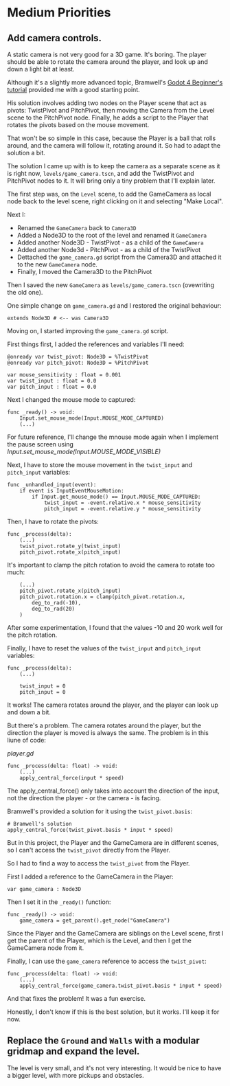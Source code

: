 # Medium Priorities

## Add camera controls.

A static camera is not very good for a 3D game. It's boring. The player should be able to rotate the camera around the player, and look up and down a light bit at least.

Although it's a slightly more advanced topic, Bramwell's [Godot 4 Beginner's tutorial](https://bramwell.itch.io/godot-4-beginners) provided me with a good starting point.

His solution involves adding two nodes on the Player scene that act as pivots: TwistPivot and PitchPivot, then moving the Camera from the Level scene to the PitchPivot node. Finally, he adds a script to the Player that rotates the pivots based on the mouse movement.

That won't be so simple in this case, because the Player is a ball that rolls around, and the camera will follow it, rotating around it. So had to adapt the solution a bit.

The solution I came up with is to keep the camera as a separate scene as it is right now, `levels/game_camera.tscn`, and add the TwistPivot and PitchPivot nodes to it. It will bring only a tiny problem that I'll explain later.

The first step was, on the `Level` scene, to add the GameCamera as local node back to the level scene, right clicking on it and selecting "Make Local".

Next I:
* Renamed the `GameCamera` back to `Camera3D`
* Added a Node3D to the root of the level and renamed it `GameCamera`
* Added another Node3D - TwistPivot - as a child of the `GameCamera`
* Added another Node3d - PitchPivot - as a child of the TwistPivot
* Dettached the `game_camera.gd` script from the Camera3D and attached it to the new `GameCamera` node.
* Finally, I moved the Camera3D to the PitchPivot

Then I saved the new `GameCamera` as `levels/game_camera.tscn` (ovewriting the old one).

One simple change on `game_camera.gd` and I restored the original behaviour:

```gdscript
extends Node3D # <-- was Camera3D
```

Moving on, I started improving the `game_camera.gd` script.

First things first, I added the references and variables I'll need:

```gdscript
@onready var twist_pivot: Node3D = %TwistPivot
@onready var pitch_pivot: Node3D = %PitchPivot

var mouse_sensitivity : float = 0.001
var twist_input : float = 0.0
var pitch_input : float = 0.0
```

Next I changed the mouse mode to captured:

```gdscript
func _ready() -> void:
	Input.set_mouse_mode(Input.MOUSE_MODE_CAPTURED)
    (...)
```

For future reference, I'll change the mnouse mode again when I implement the pause screen using _Input.set_mouse_mode(Input.MOUSE_MODE_VISIBLE)_

Next, I have to store the mouse movement in the `twist_input` and `pitch_input` variables:

```gdscript
func _unhandled_input(event):
	if event is InputEventMouseMotion:
		if Input.get_mouse_mode() == Input.MOUSE_MODE_CAPTURED:
			twist_input = -event.relative.x * mouse_sensitivity
			pitch_input = -event.relative.y * mouse_sensitivity
```

Then, I have to rotate the pivots:

```gdscript
func _process(delta):
    (...)
    twist_pivot.rotate_y(twist_input)
    pitch_pivot.rotate_x(pitch_input)
```

It's important to clamp the pitch rotation to avoid the camera to rotate too much:

```gdscript
    (...)
    pitch_pivot.rotate_x(pitch_input)
	pitch_pivot.rotation.x = clamp(pitch_pivot.rotation.x, 
		deg_to_rad(-10), 
		deg_to_rad(20) 
	)
```

After some experimentation, I found that the values -10 and 20 work well for the pitch rotation.

Finally, I have to reset the values of the `twist_input` and `pitch_input` variables:

```gdscript
func _process(delta):
    (...)

	twist_input = 0 
	pitch_input = 0 
```

It works! The camera rotates around the player, and the player can look up and down a bit.

But there's a problem. The camera rotates around the player, but the direction the player is moved is always the same. The problem is in this liune of code:

_player.gd_
```gdscript
func _process(delta: float) -> void:
    (...)
    apply_central_force(input * speed)
```

The apply_central_force() only takes into account the direction of the input, not the direction the player - or the camera - is facing.

Bramwell's provided a solution for it using the `twist_pivot.basis`:

```gdscript
# Bramwell's solution
apply_central_force(twist_pivot.basis * input * speed)
```

But in this project, the Player and the GameCamera are in different scenes, so I can't access the `twist_pivot` directly from the Player.

So I had to find a way to access the `twist_pivot` from the Player.

First I added a reference to the GameCamera in the Player:

```gdscript
var game_camera : Node3D
```

Then I set it in the `_ready()` function:

```gdscript
func _ready() -> void:
	game_camera = get_parent().get_node("GameCamera")
```

Since the Player and the GameCamera are siblings on the Level scene, first I get the parent of the Player, which is the Level, and then I get the GameCamera node from it.

Finally, I can use the `game_camera` reference to access the `twist_pivot`:

```gdscript
func _process(delta: float) -> void:
    (...)
    apply_central_force(game_camera.twist_pivot.basis * input * speed)
```

And that fixes the problem! It was a fun exercise.

Honestly, I don't know if this is the best solution, but it works. I'll keep it for now.

## Replace the `Ground` and `Walls` with a modular gridmap and expand the level.

The level is very small, and it's not very interesting. It would be nice to have a bigger level, with more pickups and obstacles.